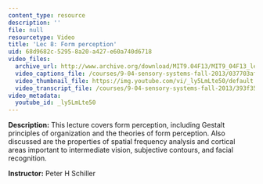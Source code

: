 ```yaml
---
content_type: resource
description: ''
file: null
resourcetype: Video
title: 'Lec 8: Form perception'
uid: 68d9682c-5295-8a20-a427-e60a740d6718
video_files:
  archive_url: http://www.archive.org/download/MIT9.04F13/MIT9_04F13_lec08_300k.mp4
  video_captions_file: /courses/9-04-sensory-systems-fall-2013/037703af105558c1bd3b4bfb437e88fb_ly5LmLte50.vtt
  video_thumbnail_file: https://img.youtube.com/vi/_ly5LmLte50/default.jpg
  video_transcript_file: /courses/9-04-sensory-systems-fall-2013/393f35b9420c94a9fe9254fc65e65f8e_ly5LmLte50.pdf
video_metadata:
  youtube_id: _ly5LmLte50
---
```


**Description:** This lecture covers form perception, including Gestalt principles of organization and the theories of form perception. Also discussed are the properties of spatial frequency analysis and cortical areas important to intermediate vision, subjective contours, and facial recognition.

**Instructor:** Peter H Schiller